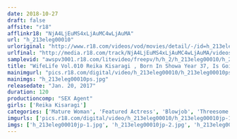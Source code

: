 ```yaml
---
date: 2018-10-27
draft: false
affsite: "r18"
afflinkr18: "NjA4LjEuMS4xLjAuMC4wLjAuMA"
url: "h_213eleg00010"
urloriginal: "http://www.r18.com/videos/vod/movies/detail/-/id=h_213eleg00010"
urlfinal: "http://media.r18.com/track/NjA4LjEuMS4xLjAuMC4wLjAuMA/videos/vod/movies/detail/-/id=h_213eleg00010"
samplevid: "awspv3001.r18.com/litevideo/freepv/h/h_2/h_213eleg00010/h_213eleg00010_dmb_w.mp4"
title: "WifeLife Vol.010 Reika Kisaragi , Born In Showa Year 37, Is Going Cum Crazy She Was 46 Years Old At The Time Of Filming Her Body Sizes From The Top To Bottom Are: 88/58/87 87"
mainimgurl: "pics.r18.com/digital/video/h_213eleg00010/h_213eleg00010ps.jpg"
mainimgs: "h_213eleg00010ps.jpg"
releasedate: "Jan. 20, 2017"
duration: 120
productioncomp: "SEX Agent"
girls: ['Reika Kisaragi']
categories: ['Mature Woman', 'Featured Actress', 'Blowjob', 'Threesome / Foursome', 'Hi-Def']
imgurls: ['pics.r18.com/digital/video/h_213eleg00010/h_213eleg00010jp-1.jpg', 'pics.r18.com/digital/video/h_213eleg00010/h_213eleg00010jp-2.jpg', 'pics.r18.com/digital/video/h_213eleg00010/h_213eleg00010jp-3.jpg', 'pics.r18.com/digital/video/h_213eleg00010/h_213eleg00010jp-4.jpg', 'pics.r18.com/digital/video/h_213eleg00010/h_213eleg00010jp-5.jpg', 'pics.r18.com/digital/video/h_213eleg00010/h_213eleg00010jp-6.jpg', 'pics.r18.com/digital/video/h_213eleg00010/h_213eleg00010jp-7.jpg', 'pics.r18.com/digital/video/h_213eleg00010/h_213eleg00010jp-8.jpg', 'pics.r18.com/digital/video/h_213eleg00010/h_213eleg00010jp-9.jpg', 'pics.r18.com/digital/video/h_213eleg00010/h_213eleg00010jp-10.jpg', 'pics.r18.com/digital/video/h_213eleg00010/h_213eleg00010jp-11.jpg', 'pics.r18.com/digital/video/h_213eleg00010/h_213eleg00010jp-12.jpg', 'pics.r18.com/digital/video/h_213eleg00010/h_213eleg00010jp-13.jpg', 'pics.r18.com/digital/video/h_213eleg00010/h_213eleg00010jp-14.jpg', 'pics.r18.com/digital/video/h_213eleg00010/h_213eleg00010jp-15.jpg', 'pics.r18.com/digital/video/h_213eleg00010/h_213eleg00010jp-16.jpg', 'pics.r18.com/digital/video/h_213eleg00010/h_213eleg00010jp-17.jpg', 'pics.r18.com/digital/video/h_213eleg00010/h_213eleg00010jp-18.jpg', 'pics.r18.com/digital/video/h_213eleg00010/h_213eleg00010jp-19.jpg']
imgs: ['h_213eleg00010jp-1.jpg', 'h_213eleg00010jp-2.jpg', 'h_213eleg00010jp-3.jpg', 'h_213eleg00010jp-4.jpg', 'h_213eleg00010jp-5.jpg', 'h_213eleg00010jp-6.jpg', 'h_213eleg00010jp-7.jpg', 'h_213eleg00010jp-8.jpg', 'h_213eleg00010jp-9.jpg', 'h_213eleg00010jp-10.jpg', 'h_213eleg00010jp-11.jpg', 'h_213eleg00010jp-12.jpg', 'h_213eleg00010jp-13.jpg', 'h_213eleg00010jp-14.jpg', 'h_213eleg00010jp-15.jpg', 'h_213eleg00010jp-16.jpg', 'h_213eleg00010jp-17.jpg', 'h_213eleg00010jp-18.jpg', 'h_213eleg00010jp-19.jpg']
---
```

